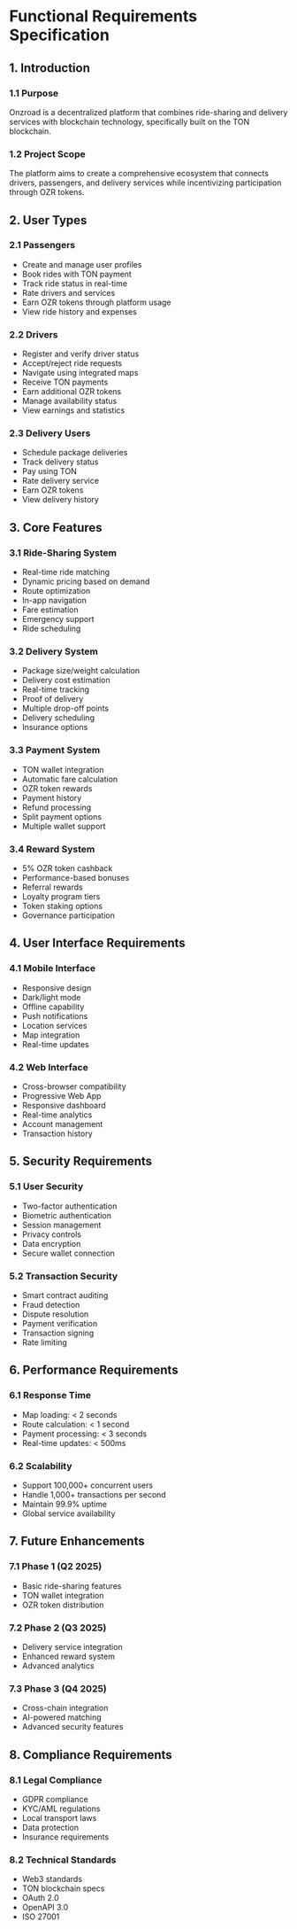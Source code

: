 # Functional Requirements Specification

## 1. Introduction

### 1.1 Purpose
Onzroad is a decentralized platform that combines ride-sharing and delivery services with blockchain technology, specifically built on the TON blockchain.

### 1.2 Project Scope
The platform aims to create a comprehensive ecosystem that connects drivers, passengers, and delivery services while incentivizing participation through OZR tokens.

## 2. User Types

### 2.1 Passengers
- Create and manage user profiles
- Book rides with TON payment
- Track ride status in real-time
- Rate drivers and services
- Earn OZR tokens through platform usage
- View ride history and expenses

### 2.2 Drivers
- Register and verify driver status
- Accept/reject ride requests
- Navigate using integrated maps
- Receive TON payments
- Earn additional OZR tokens
- Manage availability status
- View earnings and statistics

### 2.3 Delivery Users
- Schedule package deliveries
- Track delivery status
- Pay using TON
- Rate delivery service
- Earn OZR tokens
- View delivery history

## 3. Core Features

### 3.1 Ride-Sharing System
- Real-time ride matching
- Dynamic pricing based on demand
- Route optimization
- In-app navigation
- Fare estimation
- Emergency support
- Ride scheduling

### 3.2 Delivery System
- Package size/weight calculation
- Delivery cost estimation
- Real-time tracking
- Proof of delivery
- Multiple drop-off points
- Delivery scheduling
- Insurance options

### 3.3 Payment System
- TON wallet integration
- Automatic fare calculation
- OZR token rewards
- Payment history
- Refund processing
- Split payment options
- Multiple wallet support

### 3.4 Reward System
- 5% OZR token cashback
- Performance-based bonuses
- Referral rewards
- Loyalty program tiers
- Token staking options
- Governance participation

## 4. User Interface Requirements

### 4.1 Mobile Interface
- Responsive design
- Dark/light mode
- Offline capability
- Push notifications
- Location services
- Map integration
- Real-time updates

### 4.2 Web Interface
- Cross-browser compatibility
- Progressive Web App
- Responsive dashboard
- Real-time analytics
- Account management
- Transaction history

## 5. Security Requirements

### 5.1 User Security
- Two-factor authentication
- Biometric authentication
- Session management
- Privacy controls
- Data encryption
- Secure wallet connection

### 5.2 Transaction Security
- Smart contract auditing
- Fraud detection
- Dispute resolution
- Payment verification
- Transaction signing
- Rate limiting

## 6. Performance Requirements

### 6.1 Response Time
- Map loading: < 2 seconds
- Route calculation: < 1 second
- Payment processing: < 3 seconds
- Real-time updates: < 500ms

### 6.2 Scalability
- Support 100,000+ concurrent users
- Handle 1,000+ transactions per second
- Maintain 99.9% uptime
- Global service availability

## 7. Future Enhancements

### 7.1 Phase 1 (Q2 2025)
- Basic ride-sharing features
- TON wallet integration
- OZR token distribution

### 7.2 Phase 2 (Q3 2025)
- Delivery service integration
- Enhanced reward system
- Advanced analytics

### 7.3 Phase 3 (Q4 2025)
- Cross-chain integration
- AI-powered matching
- Advanced security features

## 8. Compliance Requirements

### 8.1 Legal Compliance
- GDPR compliance
- KYC/AML regulations
- Local transport laws
- Data protection
- Insurance requirements

### 8.2 Technical Standards
- Web3 standards
- TON blockchain specs
- OAuth 2.0
- OpenAPI 3.0
- ISO 27001
